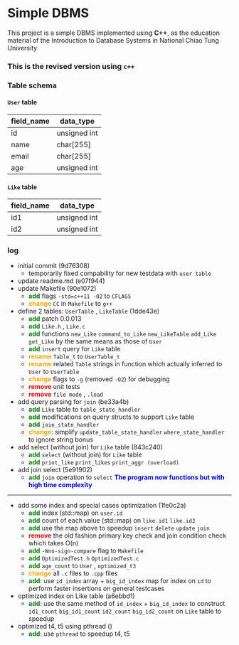 # Simple DBMS                                                                                                   

This project is a simple DBMS implemented using **C++**, as the education material of the Introduction to Database Systems in National Chiao Tung University

### This is the revised version using `c++`

### Table schema
#### `User` table
| field_name | data_type |
|---|---|
| id | unsigned int |
| name | char[255] |
| email | char[255] |
| age | unsigned int |

#### `Like` table
| field_name | data_type |
|---|---|
| id1 | unsigned int |
| id2 | unsigned int |

### log
- initial commit (9d76308)
    - temporarily fixed compability for new testdata with `user table`
- update readme.md (e07f944)
- update Makefile (90e1072)
    - <font color="green">**add**</font> flags `-std=c++11 -O2` to `CFLAGS`
    - <font color="orange">**change**</font> `CC` in `Makefile` to `g++`
- define 2 tables: `UserTable` , `LikeTable` (1dde43e)
    - <font color="green">**add**</font> patch 0.0.013
    - <font color="green">**add**</font> `Like.h` , `Like.c`
    - <font color="green">**add**</font> functions `new_Like` `command_to_Like` `new_LikeTable` `add_Like` `get_Like` by the same means as those of `User`
    - <font color="green">**add**</font> `insert` query for `Like` table
    - <font color="orange">**rename**</font> `Table_t` to `UserTable_t`
    - <font color="orange">**rename**</font> related `Table` strings in function which actually inferred to `User` to `UserTable`
    - <font color="orange">**change**</font> flags to `-g` (removed `-O2`) for debugging
    - <font color="red">**remove**</font> unit tests
    - <font color="red">**remove**</font> `file mode` , `.load`
- add query parsing for `join` (be33a4b)
    - <font color="green">**add**</font> `Like` table to `table_state_handler`
    - <font color="green">**add**</font> modifications on query structs to support `Like` table
    - <font color="green">**add**</font> `join_state_handler`
    - <font color="orange">**change**</font>: simplify `update_table_state_handler` `where_state_handler` to ignore string bonus
- add select (without join) for `Like` table (843c240)
    - <font color="green">**add**</font> `select` (without join) for `Like` table
    - <font color="green">**add**</font> `print_like` `print_likes` `print_aggr (overload)`
- add join select (5e91902)
    - <font color="green">**add**</font> `join` operation to `select`
<font color="blue">**The program now functions but with high time complexity**</font>
---
- add some index and special cases optimization (1fe0c2a)
    - <font color="green">**add**</font> index (std::map) on `user.id`
    - <font color="green">**add**</font> count of each value (std::map) on `like.id1` `like.id2`
    - <font color="green">**add**</font> use the map above to speedup `insert` `delete` `update` `join`
    - <font color="red">**remove**</font> the old fashion primary key check and join condition check which takes O(n)
    - <font color="green">**add**</font> `-Wno-sign-compare` flag to `Makefile`
    - <font color="green">**add**</font> `OptimizedTest.h` `OptimizedTest.c`
    - <font color="green">**add**</font> `age_count` to `User` , `optimized_t3`
    - <font color="orange">**change**</font> all `.c` files to `.cpp` files
    - <font color="green">**add**</font>: use `id_index` array + `big_id_index` map for index on `id` to perform faster insertions on general testcases
- optimized index on Like table (a6ebbd1)
    - <font color="green">**add**</font>: use the same method of `id_index` + `big_id_index` to construct `id1_count` `big_id1_count` `id2_count` `big_id2_count` on `Like` table to speedup
- optimized t4, t5 using pthread ()
    - <font color="green">**add**</font>: use `pthread` to speedup t4, t5
